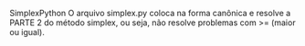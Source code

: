 SimplexPython
O arquivo simplex.py coloca na forma canônica e resolve a PARTE 2 do método simplex, ou seja, não resolve problemas com >= (maior ou igual).
